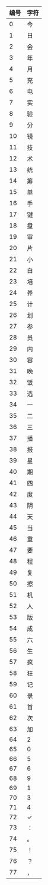 | 编号 | 字符 |
|------|------|
| 0 | 今 |
| 1 | 日 |
| 2 | 会 |
| 3 | 年 |
| 4 | 月 |
| 5 | 充 |
| 6 | 电 |
| 7 | 实 |
| 8 | 验 |
| 9 | 分 |
| 10 | 镜 |
| 11 | 技 |
| 12 | 术 |
| 13 | 统 |
| 14 | 筹 |
| 15 | 单 |
| 16 | 手 |
| 17 | 键 |
| 18 | 盘 |
| 19 | 审 |
| 20 | 片 |
| 21 | 小 |
| 22 | 白 |
| 23 | 培 |
| 24 | 养 |
| 25 | 计 |
| 26 | 划 |
| 27 | 参 |
| 28 | 员 |
| 29 | 内 |
| 30 | 容 |
| 31 | 晚 |
| 32 | 饭 |
| 33 | 选 |
| 34 | 一 |
| 35 | 二 |
| 36 | 三 |
| 37 | 播 |
| 38 | 报 |
| 39 | 星 |
| 40 | 期 |
| 41 | 四 |
| 42 | 度 |
| 43 | 阴 |
| 44 | 天 |
| 45 | 当 |
| 46 | 重 |
| 47 | 要 |
| 48 | 程 |
| 49 | 复 |
| 50 | 擦 |
| 51 | 机 |
| 52 | 人 |
| 53 | 版 |
| 54 | 成 |
| 55 | 六 |
| 56 | 生 |
| 57 | 疯 |
| 58 | 狂 |
| 59 | 记 |
| 60 | 录 |
| 61 | 首 |
| 62 | 次 |
| 63 | 加 |
| 64 | 2 |
| 65 | 0 |
| 66 | 5 |
| 67 | 6 |
| 68 | 9 |
| 69 | 1 |
| 70 | 3 |
| 71 | 4 |
| 72 | ✓ |
| 73 | ： |
| 74 | 。 |
| 75 | ！ |
| 76 | ？ |
| 77 | ， |
